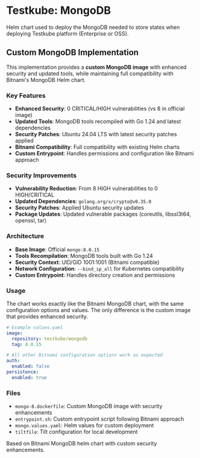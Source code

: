 # Testkube: MongoDB

Helm chart used to deploy the MongoDB needed to store states when deploying Testkube platform (Enterprise or OSS).

## Custom MongoDB Implementation

This implementation provides a **custom MongoDB image** with enhanced security and updated tools, while maintaining full compatibility with Bitnami's MongoDB Helm chart.

### Key Features

- **Enhanced Security**: 0 CRITICAL/HIGH vulnerabilities (vs 8 in official image)
- **Updated Tools**: MongoDB tools recompiled with Go 1.24 and latest dependencies
- **Security Patches**: Ubuntu 24.04 LTS with latest security patches applied
- **Bitnami Compatibility**: Full compatibility with existing Helm charts
- **Custom Entrypoint**: Handles permissions and configuration like Bitnami approach

### Security Improvements

- **Vulnerability Reduction**: From 8 HIGH vulnerabilities to 0 HIGH/CRITICAL
- **Updated Dependencies**: `golang.org/x/crypto@v0.35.0`
- **Security Patches**: Applied Ubuntu security updates
- **Package Updates**: Updated vulnerable packages (coreutils, libssl3t64, openssl, tar)

### Architecture

- **Base Image**: Official `mongo:8.0.15`
- **Tools Recompilation**: MongoDB tools built with Go 1.24
- **Security Context**: UID/GID 1001:1001 (Bitnami compatible)
- **Network Configuration**: `--bind_ip_all` for Kubernetes compatibility
- **Custom Entrypoint**: Handles directory creation and permissions

### Usage

The chart works exactly like the Bitnami MongoDB chart, with the same configuration options and values. The only difference is the custom image that provides enhanced security.

```yaml
# Example values.yaml
image:
  repository: testkube/mongodb
  tag: 8.0.15

# All other Bitnami configuration options work as expected
auth:
  enabled: false
persistence:
  enabled: true
```

### Files

- `mongo-8.dockerfile`: Custom MongoDB image with security enhancements
- `entrypoint.sh`: Custom entrypoint script following Bitnami approach
- `mongo.values.yaml`: Helm values for custom deployment
- `tiltfile`: Tilt configuration for local development

Based on Bitnami MongoDB helm chart with custom security enhancements.

